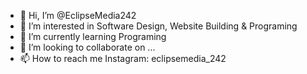 - 👋 Hi, I’m @EclipseMedia242
- 👀 I’m interested in Software Design, Website Building & Programing
- 🌱 I’m currently learning Programing
- 💞️ I’m looking to collaborate on ...
- 📫 How to reach me Instagram: eclipsemedia_242

<!---
EclipseMedia242/EclipseMedia242 is a ✨ special ✨ repository because its `README.md` (this file) appears on your GitHub profile.
You can click the Preview link to take a look at your changes.
--->
